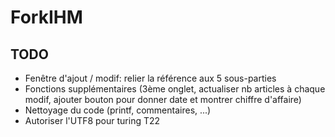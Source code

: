 ForkIHM
==========

TODO
----
 * Fenêtre d'ajout / modif: relier la référence aux 5 sous-parties
 * Fonctions supplémentaires (3ème onglet, actualiser nb articles à chaque modif, ajouter bouton pour donner date et montrer chiffre d'affaire)
 * Nettoyage du code (printf, commentaires, ...)
 * Autoriser l'UTF8 pour turing T22
